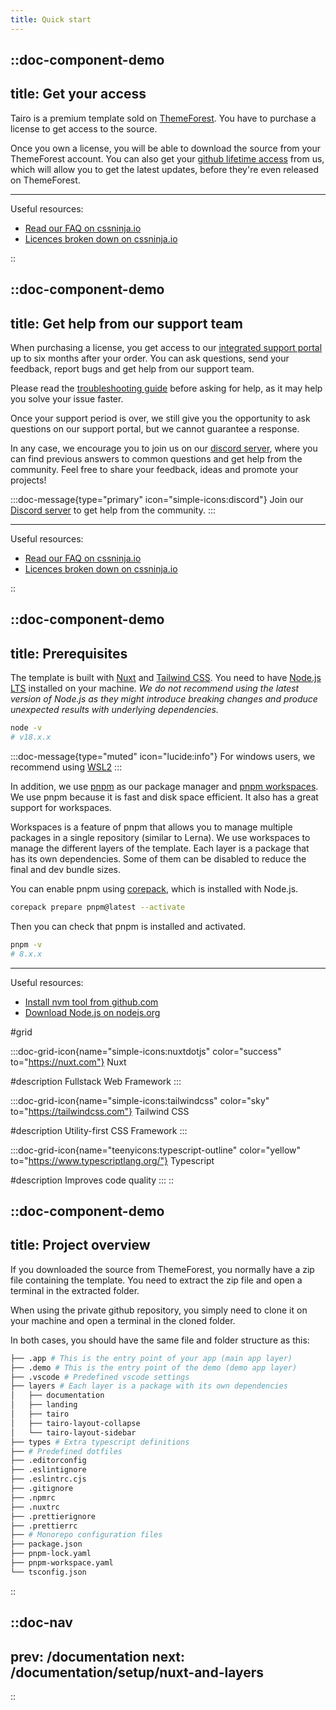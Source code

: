 ```yaml
---
title: Quick start
---
```



::doc-component-demo
---
title: Get your access
---
Tairo is a premium template sold on [ThemeForest](https://go.cssninja.io/buy-tairo). You have to purchase a license to get access to the source.

Once you own a license, you will be able to download the source from your ThemeForest account. You can also get your [github lifetime access](https://cssninja.io/faq/github-access) from us, which will allow you to get the latest updates, before they're even released on ThemeForest.

---

Useful resources:

- [Read our FAQ on cssninja.io](https://cssninja.io/faq/)
- [Licences broken down on cssninja.io](https://cssninja.io/faq/licenses)

::


::doc-component-demo
---
title: Get help from our support team
---
When purchasing a license, you get access to our [integrated support portal](https://cssninja.io/faq/support) up to six months after your order. You can ask questions, send your feedback, report bugs and get help from our support team.

Please read the [troubleshooting guide](/documentation/guides/troubleshooting) before asking for help, as it may help you solve your issue faster.

Once your support period is over, we still give you the opportunity to ask questions on our support portal, but we cannot guarantee a response.

In any case, we encourage you to join us on our [discord server](https://go.cssninja/discord), where you can find previous answers to common questions and get help from the community. Feel free to share your feedback, ideas and promote your projects!

:::doc-message{type="primary" icon="simple-icons:discord"}
Join our [Discord server](https://go.cssninja/discord) to get help from the community.
:::

---

Useful resources:

- [Read our FAQ on cssninja.io](https://cssninja.io/faq/)
- [Licences broken down on cssninja.io](https://cssninja.io/faq/licenses)

::



::doc-component-demo
---
title: Prerequisites
---
The template is built with [Nuxt](https://nuxt.com/) and [Tailwind CSS](https://tailwindcss.com/). You need to have [Node.js LTS](https://nodejs.org/en/) installed on your machine. *We do not recommend using the latest version of Node.js as they might introduce breaking changes and produce unexpected results with underlying dependencies.*

```bash
node -v
# v18.x.x
```

:::doc-message{type="muted" icon="lucide:info"}
For windows users, we recommend using [WSL2](https://learn.microsoft.com/en-us/windows/wsl/install)
:::

In addition, we use [pnpm](https://pnpm.io/) as our package manager and [pnpm workspaces](https://pnpm.io/workspaces). We use pnpm because it is fast and disk space efficient. It also has a great support for workspaces.

Workspaces is a feature of pnpm that allows you to manage multiple packages in a single repository (similar to Lerna). We use workspaces to manage the different layers of the template. Each layer is a package that has its own dependencies. Some of them can be disabled to reduce the final and dev bundle sizes.

You can enable pnpm using [corepack](https://nodejs.org/docs/latest-v18.x/api/corepack.html), which is installed with Node.js.
```bash
corepack prepare pnpm@latest --activate
```

Then you can check that pnpm is installed and activated.

```bash
pnpm -v
# 8.x.x
```

---

Useful resources:

- [Install nvm tool from github.com](https://github.com/nvm-sh/nvm)
- [Download Node.js on nodejs.org](https://nodejs.org/en)

#grid

  :::doc-grid-icon{name="simple-icons:nuxtdotjs" color="success" to="https://nuxt.com"}
  Nuxt

  #description
  Fullstack Web Framework
  :::

  :::doc-grid-icon{name="simple-icons:tailwindcss" color="sky" to="https://tailwindcss.com"}
  Tailwind CSS

  #description
  Utility-first CSS Framework
  :::

  
  :::doc-grid-icon{name="teenyicons:typescript-outline" color="yellow" to="https://www.typescriptlang.org/"}
  Typescript

  #description
  Improves code quality
  :::
::



::doc-component-demo
---
title: Project overview
---
If you downloaded the source from ThemeForest, you normally have a zip file containing the template. You need to extract the zip file and open a terminal in the extracted folder.

When using the private github repository, you simply need to clone it on your machine and open a terminal in the cloned folder.

In both cases, you should have the same file and folder structure as this:

```bash
├── .app # This is the entry point of your app (main app layer)
├── .demo # This is the entry point of the demo (demo app layer)
├── .vscode # Predefined vscode settings
├── layers # Each layer is a package with its own dependencies
│   ├── documentation
│   ├── landing
│   ├── tairo
│   ├── tairo-layout-collapse
│   └── tairo-layout-sidebar
├── types # Extra typescript definitions
├── # Predefined dotfiles
├── .editorconfig
├── .eslintignore
├── .eslintrc.cjs
├── .gitignore
├── .npmrc
├── .nuxtrc
├── .prettierignore
├── .prettierrc
├── # Monorepo configuration files
├── package.json
├── pnpm-lock.yaml
├── pnpm-workspace.yaml
└── tsconfig.json
```

::

::doc-nav
---
prev: /documentation
next: /documentation/setup/nuxt-and-layers
---
::